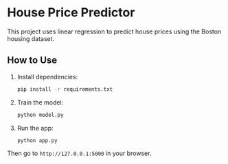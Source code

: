 # House Price Predictor

This project uses linear regression to predict house prices using the Boston housing dataset.

## How to Use

1. Install dependencies:
   ```bash
   pip install -r requirements.txt
   ```

2. Train the model:
   ```bash
   python model.py
   ```

3. Run the app:
   ```bash
   python app.py
   ```

Then go to `http://127.0.0.1:5000` in your browser.
